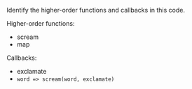 Identify the higher-order functions and callbacks in this code.

Higher-order functions:

- scream
- map

Callbacks:

- exclamate
- `word => scream(word, exclamate)`
